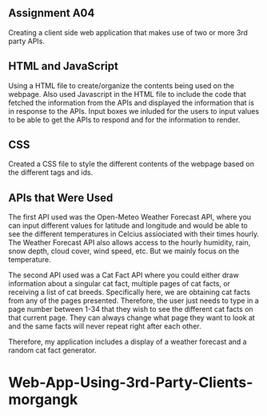 ## Assignment A04

Creating a client side web application that makes use of two or more 3rd party APIs.

## HTML and JavaScript

Using a HTML file to create/organize the contents being used on the webpage. Also used Javascript in the HTML file to include the code that fetched the information from the APIs and displayed the information that is in response to the APIs. Input boxes we inluded for the users to input values to be able to get the APIs to respond and for the information to render.

## CSS

Created a CSS file to style the different contents of the webpage based on the different tags and ids.

## APIs that Were Used

The first API used was the Open-Meteo Weather Forecast API, where you can input different values for latitude and longitude and would be able to see the different temperatures in Celcius assiociated with their times hourly. The Weather Forecast API also allows access to the hourly humidity, rain, snow depth, cloud cover, wind speed, etc. But we mainly focus on the temperature.

The second API used was a Cat Fact API where you could either draw information about a singular cat fact, multiple pages of cat facts, or receiving a list of cat breeds. Specifically here, we are obtaining cat facts from any of the pages presented. Therefore, the user just needs to type in a page number between 1-34 that they wish to see the different cat facts on that current page. They can always change what page they want to look at and the same facts will never repeat right after each other. 

Therefore, my application includes a display of a weather forecast and a random cat fact generator.

# Web-App-Using-3rd-Party-Clients-morgangk
